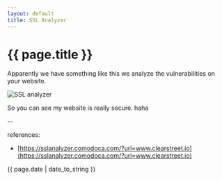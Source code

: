 ```yaml
---
layout: default
title: SSL Analyzer
---
```

# {{ page.title }}

Apparently we have something like this we analyze the vulnerabilities on your website. 

![SSL analyzer](http://i.stack.imgur.com/PWkcI.png)

So you can see my website is really secure. haha

--

references:

* [https://sslanalyzer.comodoca.com/?url=www.clearstreet.io](https://sslanalyzer.comodoca.com/?url=www.clearstreet.io)

{{ page.date | date_to_string }}
